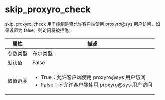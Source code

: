 # skip_proxyro_check

skip_proxyro_check 用于控制是否允许客户端使用 proxyro@sys 用户访问，如果设置为 false，则访问将被拒绝。

|  属性    | 描述     |
|----------|---------|
| 参数类型 |   布尔类型      |
| 默认值   | False     |
| 取值范围 | <ul><li>True：允许客户端使用 proxyro@sys 用户访问</li><li>False：不允许客户端使用 proxyro@sys 用户访问</li></ul>  |
